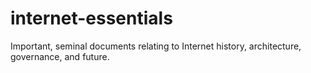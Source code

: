# internet-essentials
Important, seminal documents relating to Internet history, architecture, governance, and future.
